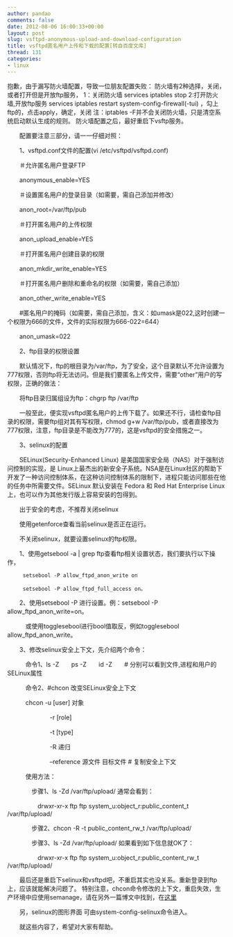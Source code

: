 ```yaml
---
author: pandao
comments: false
date: 2012-08-06 16:00:33+00:00
layout: post
slug: vsftpd-anonymous-upload-and-download-configuration
title: vsftpd匿名用户上传和下载的配置[转自百度文库]
thread: 131
categories:
- linux
---
```


抱歉，由于漏写防火墙配置，导致一位朋友配置失败：
防火墙有2种选择，关闭，或者打开但是开放ftp服务，
1：关闭防火墙 services iptables stop
2:打开防火墙,开放ftp服务
services iptables restart
system-config-firewall(-tui) ，勾上ftp的，点击apply，确定，关闭
注：iptables -F并不会关闭防火墙，只是清空系统启动默认生成的规则。
防火墙配置之后，最好重启下vsftp服务。

　　配置要注意三部分，请一一仔细对照：

　　1、vsftpd.conf文件的配置(vi /etc/vsftpd/vsftpd.conf)

　　＃允许匿名用户登录FTP

　　anonymous_enable=YES

　　＃设置匿名用户的登录目录（如需要，需自己添加并修改）

　　anon_root=/var/ftp/pub

　　＃打开匿名用户的上传权限

　　anon_upload_enable=YES

　　＃打开匿名用户创建目录的权限

　　anon_mkdir_write_enable=YES

　　＃打开匿名用户删除和重命名的权限（如需要，需自己添加）

　　anon_other_write_enable=YES

　　#匿名用户的掩码（如需要，需自己添加，含义：如umask是022,这时创建一个权限为666的文件，文件的实际权限为666-022=644）

　　anon_umask=022

　　2、ftp目录的权限设置

　　默认情况下，ftp的根目录为/var/ftp，为了安全，这个目录默认不允许设置为777权限，否则ftp将无法访问。但是我们要匿名上传文件，需要“other”用户的写权限，正确的做法：

　　将ftp目录归属组设为ftp：chgrp ftp /var/ftp

　　一般至此，便实现vsftpd匿名用户的上传下载了。如果还不行，请检查ftp目录的权限，需要ftp组对其有写权限，chmod g+w /var/ftp/pub，或者直接改为777权限，注意，ftp目录是不能改为777的，这是vsftpd的安全措施之一。

　　3、selinux的配置

　　SELinux(Security-Enhanced Linux) 是美国国家安全局（NAS）对于强制访问控制的实现，是 Linux上最杰出的新安全子系统。NSA是在Linux社区的帮助下开发了一种访问控制体系，在这种访问控制体系的限制下，进程只能访问那些在他的任务中所需要文件。SELinux 默认安装在 Fedora 和 Red Hat Enterprise Linux 上，也可以作为其他发行版上容易安装的包得到。

　　出于安全的考虑，不推荐关闭selinux

　　使用getenforce查看当前selinux是否正在运行。

　　不关闭selinux，就要设置selinux的ftp权限。

　　1、使用getsebool -a | grep ftp查看ftp相关设置状态，我们要执行以下操作，

         setsebool -P allow_ftpd_anon_write on

         setsebool -P allow_ftpd_full_access on。

　　2、使用setsebool -P 进行设置。例：setsebool -P allow_ftpd_anon_write=on。

　　　或使用togglesebool进行bool值取反，例如togglesebool　allow_ftpd_anon_write。

　　3、修改selinux安全上下文，先介绍两个命令：

　　　命令1、ls -Z　　ps -Z　　id -Z　　# 分别可以看到文件,进程和用户的SELinux属性

　　　命令2、#chcon 改变SELinux安全上下文

　　　chcon -u [user] 对象

　　　　　　　-r [role]

　　　　　　　-t [type]

　　　　　　　-R 递归

　　　　　　　–reference 源文件 目标文件 # 复制安全上下文

　　　使用方法：

　　　　步骤1、ls -Zd /var/ftp/upload/ 通常会看到：

　　　　　drwxr-xr-x ftp ftp system_u:object_r:public_content_t /var/ftp/upload/

　　　　步骤2、chcon -R -t public_content_rw_t /var/ftp/upload/

　　　　步骤3、ls -Zd /var/ftp/upload/ 如果看到如下信息就OK了：

　　　　　drwxr-xr-x ftp ftp system_u:object_r:public_content_rw_t /var/ftp/upload/

　　最后还是重启下selinux和vsftpd吧，不重启其实也没关系。重新登录到ftp上，应该就能解决问题了。
特别注意，chcon命令修改的上下文，重启失效，生产环境中应使用semanage，请在另外一篇博文中找到，在[这里](http://ihalt.sinaapp.com/2012/08/iptables-selinux-debrief/)

　　另，selinux的图形界面 可由system-config-selinux命令进入。

　　就这些内容了，希望对大家有帮助。

